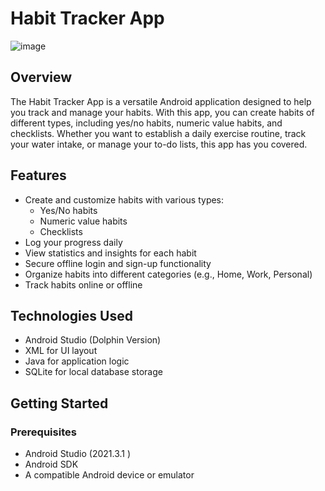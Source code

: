 # Habit Tracker App

![image](https://github.com/ankit00010/HabitTracker/assets/111192702/bcb07cb2-7bea-45ba-993f-02b242148ad1)


## Overview

The Habit Tracker App is a versatile Android application designed to help you track and manage your habits. With this app, you can create habits of different types, including yes/no habits, numeric value habits, and checklists. Whether you want to establish a daily exercise routine, track your water intake, or manage your to-do lists, this app has you covered.

## Features

- Create and customize habits with various types:
  - Yes/No habits
  - Numeric value habits
  - Checklists
- Log your progress daily
- View statistics and insights for each habit
- Secure offline login and sign-up functionality
- Organize habits into different categories (e.g., Home, Work, Personal)
- Track habits online or offline

## Technologies Used

- Android Studio (Dolphin Version)
- XML for UI layout
- Java for application logic
- SQLite for local database storage

## Getting Started

### Prerequisites

- Android Studio (2021.3.1 )
- Android SDK
- A compatible Android device or emulator


